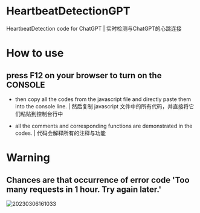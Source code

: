 # HeartbeatDetectionGPT
HeartbeatDetection code for ChatGPT | 实时检测与ChatGPT的心跳连接

# How to use 
## press F12 on your browser to turn on the CONSOLE 
* then copy all the codes from the javascript file and directly paste them into the console line. | 然后复制 javascript 文件中的所有代码，并直接将它们粘贴到控制台行中

* all the comments and corresponding functions are demonstrated in the codes. | 代码会解释所有的注释与功能

# Warning
## Chances are that occurrence of error code 'Too many requests in 1 hour. Try again later.'

![20230306161033](https://cdn.jsdelivr.net/gh/vincent990413/CloudPicCenter@main/blogs/pictures20230306161033.png)
